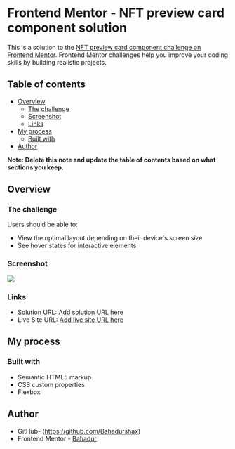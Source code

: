 # Frontend Mentor - NFT preview card component solution

This is a solution to the [NFT preview card component challenge on Frontend Mentor](https://www.frontendmentor.io/challenges/nft-preview-card-component-SbdUL_w0U). Frontend Mentor challenges help you improve your coding skills by building realistic projects. 

## Table of contents

- [Overview](#overview)
  - [The challenge](#the-challenge)
  - [Screenshot](#screenshot)
  - [Links](#links)
- [My process](#my-process)
  - [Built with](#built-with)
- [Author](#author)

**Note: Delete this note and update the table of contents based on what sections you keep.**

## Overview

### The challenge

Users should be able to:

- View the optimal layout depending on their device's screen size
- See hover states for interactive elements

### Screenshot

![](nft-preview-card-component-main/project_screenshot.png)


### Links

- Solution URL: [Add solution URL here](https://www.frontendmentor.io/solutions/nft-preview-card-component-using-html5-css3-and-flexbox-TLrMQc1lf)
- Live Site URL: [Add live site URL here](https://bahadurshax-nft-preview.netlify.app/)

## My process

### Built with

- Semantic HTML5 markup
- CSS custom properties
- Flexbox


## Author

- GitHub- (https://github.com/Bahadurshax)
- Frontend Mentor - [Bahadur](https://www.frontendmentor.io/profile/Bahadurshax)

